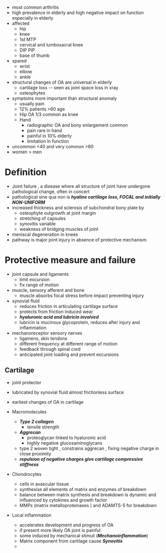 - most common arthritis 
- high prevalence in elderly and high negative impact on function especially in elderly 
- affected 
	- hip 
	- knee 
	- 1st MTP 
	- cervical and lumbosacral knee 
	- DIP PIP 
	- base of thumb 
- spared 
	- wrist 
	- elbow 
	- ankle 
- structural changes of OA are universal in elderly 
	- cartilage loss -- seen as joint space loss in xray 
	- osteophytes 
- symptoms more important than structural anomaly 
	- usually pain 
	- 12% patients  >60 age 
	- Hip OA 1/3 common as knee 
	- Hand 
		- radiographic OA and bony enlargement common 
		- pain rare in hand 
		- painful in 10% elderly 
		- limitation in function 
- uncommon <40 and very common >60 
- women > men 
# Definition 
- Joint failure , a disease where all structure of joint have undergone pathological change, often in concert 
- pathological sine qua non is ***hyaline cartilage loss, FOCAL and initially NON-UNIFORM*** 
- increased thickness and sclerosis of subchondral bony plate by 
	- osteophyte outgrowth at joint margin 
	- stretching of capsules 
	- synovitis variable 
	- weakness of bridging muscles of joint 
- meniscal degeneration in knees 
- pathway is major joint injury in absence of protective mechanism 
# Protective measure and failure 
- joint capsule and ligaments 
	- limit excursion 
	- fix range of motion 
- muscle, sensory afferent and bone 
	- muscle absorbs focal stress before impact preventing injury 
- synovial fluid 
	- reduces friction in articulating cartilage surface 
	- protects from friction induced wear 
	- ***hyaluronic acid and lubricin involved*** 
	- lubricin is mucinous glycoprotein, reduces after injury and inflammation 
- mechanoreceptor sensory nerves  
	- ligamens, skin tendons 
	- different frequency at different range of motion 
	- feedback through spinal cord 
	- anticipated joint loading and prevent excursions 
##  Cartilage 
- joint protector 
- lubricated by synovial fluid almost frictionless surface 
- earliest changes of OA in cartilage 
- Macromolecules 
	- ***Type 2 collagen*** 
		- tensile strength 
	- ***Aggrecan*** 
		- proteoglycan linked to hyaluronic acid 
		- highly negative glucosaminoglycans 
	- type 2 woven tight , constrains aggrecan , fixing negative charge in close proximity 
	- ***repulsion of negative charges give cartilage compressive stiffness*** 
- Chondrocytes 
	- cells in avascular tissue 
	- synthesise all elements of matrix and enzymes of breakdown 
	- balance between matrix synthesis and breakdown is dynamic and influenced by cytokines and growth factor 
	- MMPs (matrix metalloproteinases ) and ADAMTS-5 for breakdown 

- Local inflammation 
	- accelerates development and progress of OA 
	- if present more likely OA joint is painful 
	- some induced by mechanical stimuli (***Mechanoinflammation***)
	- Matrix component from cartilage cause ***Synovitis*** 
	- 
